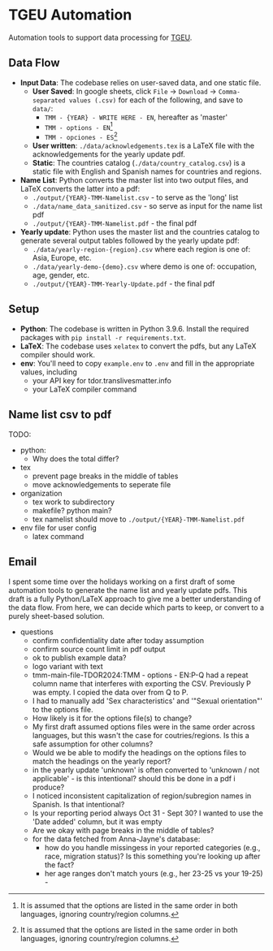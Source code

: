 # TGEU Automation

Automation tools to support data processing for [TGEU](tgeu.org).

## Data Flow

- **Input Data**: The codebase relies on user-saved data, and one static file.
  - **User Saved**: In google sheets, click `File` -> `Download` ->
    `Comma-separated values (.csv)` for each of the following, and save to
    `data/`:
    - `TMM - {YEAR} - WRITE HERE - EN`, hereafter as 'master'
    - `TMM - options - EN`[^1]
    - `TMM - opciones - ES`[^1]
  - **User written**: `./data/acknowledgements.tex` is a LaTeX file with the
    acknowledgements for the yearly update pdf.
  - **Static**: The countries catalog (`./data/country_catalog.csv`) is a
        static file with English and Spanish names for countries and regions.
- **Name List**: Python converts the master list into two output files, and
    LaTeX converts the latter into a pdf:
  - `./output/{YEAR}-TMM-Namelist.csv` - to serve as the 'long' list
  - `./data/name_data_sanitized.csv` - so serve as input for the name list pdf
  - `./output/{YEAR}-TMM-Namelist.pdf` - the final pdf
- **Yearly update**: Python uses the master list and the countries catalog to
    generate several output tables followed by the yearly update pdf:
  - `./data/yearly-region-{region}.csv` where each region is one of: Asia,
    Europe, etc.
  - `./data/yearly-demo-{demo}.csv` where demo is one of: occupation, age,
    gender, etc.
  - `./output/{YEAR}-TMM-Yearly-Update.pdf` - the final pdf

[^1]: It is assumed that the options are listed in the same order in both
    languages, ignoring country/region columns.

## Setup

- **Python**: The codebase is written in Python 3.9.6. Install the required
    packages with `pip install -r requirements.txt`.
- **LaTeX**: The codebase uses `xelatex` to convert the pdfs, but any LaTeX
  compiler should work.
- **env**: You'll need to copy `example.env` to `.env` and fill in the
    appropriate values, including
  - your API key for tdor.translivesmatter.info
  - your LaTeX compiler command

## Name list csv to pdf

TODO:

- python:
  - Why does the total differ?
- tex
  - prevent page breaks in the middle of tables
  - move acknowledgements to seperate file
- organization
  - tex work to subdirectory
  - makefile? python main?
  - tex namelist should move to `./output/{YEAR}-TMM-Namelist.pdf`
- env file for user config
  - latex command

## Email

I spent some time over the holidays working on a first draft of some automation
tools to generate the name list and yearly update pdfs. This draft is a fully
Python/LaTeX approach to give me a better understanding of the data flow.
From here, we can decide which parts to keep, or convert to a purely sheet-based
solution.

- questions
  - confirm confidentiality date after today assumption
  - confirm source count limit in pdf output
  - ok to publish example data?
  - logo variant with text
  - tmm-main-file-TDOR2024:TMM - options - EN:P-Q had a repeat column name
    that interferes with exporting the CSV. Previously P was empty. I copied
    the data over from Q to P.
  - I had to manually add 'Sex characteristics' and '"Sexual orientation"' to
    the options file.
  - How likely is it for the options file(s) to change?
  - My first draft assumed options files were in the same order across
    languages, but this wasn't the case for coutries/regions.
    Is this a safe assumption for other columns?
  - Would we be able to modify the headings on the options files to match the
    headings on the yearly report?
  - in the yearly update 'unknown' is often converted to
    'unknown / not applicable' - is this intentional? should this be done in a
    pdf i produce?
  - I noticed inconsistent capitalization of region/subregion names in Spanish. Is that intentional?
  - Is your reporting period always Oct 31 - Sept 30? I wanted to use the
    'Date added' column, but it was empty
  - Are we okay with page breaks in the middle of tables?
  - for the data fetched from Anna-Jayne's database:
    - how do you handle missingess in your reported categories
        (e.g., race, migration status)? Is this something you're looking up
        after the fact?
    - her age ranges don't match yours (e.g., her 23-25 vs your 19-25) -
